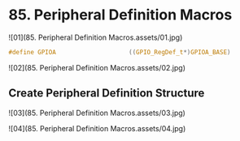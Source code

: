 # 85. Peripheral Definition Macros



![01](85. Peripheral Definition Macros.assets/01.jpg)

```c
#define GPIOA                    ((GPIO_RegDef_t*)GPIOA_BASE)
```

![02](85. Peripheral Definition Macros.assets/02.jpg)

## Create Peripheral Definition Structure

![03](85. Peripheral Definition Macros.assets/03.jpg)

![04](85. Peripheral Definition Macros.assets/04.jpg)